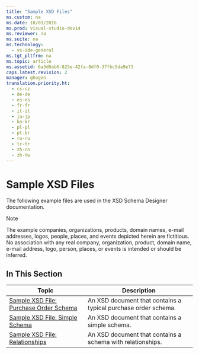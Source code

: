 ```yaml
---
title: "Sample XSD Files"
ms.custom: na
ms.date: 10/03/2016
ms.prod: visual-studio-dev14
ms.reviewer: na
ms.suite: na
ms.technology: 
  - vs-ide-general
ms.tgt_pltfrm: na
ms.topic: article
ms.assetid: 6a3d0ab6-825e-42fa-8df0-37fbc5da9e73
caps.latest.revision: 2
manager: ghogen
translation.priority.ht: 
  - cs-cz
  - de-de
  - es-es
  - fr-fr
  - it-it
  - ja-jp
  - ko-kr
  - pl-pl
  - pt-br
  - ru-ru
  - tr-tr
  - zh-cn
  - zh-tw
---
```

# Sample XSD Files
The following example files are used in the XSD Schema Designer documentation.  
  
> [!NOTE]
>  The example companies, organizations, products, domain names, e-mail addresses, logos, people, places, and events depicted herein are fictitious. No association with any real company, organization, product, domain name, e-mail address, logo, person, places, or events is intended or should be inferred.  
  
## In This Section  
  
|Topic|Description|  
|-----------|-----------------|  
|[Sample XSD File: Purchase Order Schema](../VS_IDE/Sample-XSD-File--Purchase-Order-Schema.md)|An XSD document that contains a typical purchase order schema.|  
|[Sample XSD File: Simple Schema](../VS_IDE/Sample-XSD-File--Simple-Schema.md)|An XSD document that contains a simple schema.|  
|[Sample XSD File: Relationships](../VS_IDE/Sample-XSD-File--Relationships.md)|An XSD document that contains a schema with relationships.|